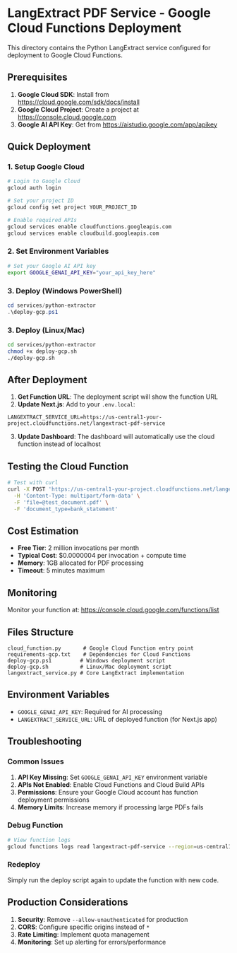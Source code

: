 # LangExtract PDF Service - Google Cloud Functions Deployment

This directory contains the Python LangExtract service configured for deployment to Google Cloud Functions.

## Prerequisites

1. **Google Cloud SDK**: Install from https://cloud.google.com/sdk/docs/install
2. **Google Cloud Project**: Create a project at https://console.cloud.google.com
3. **Google AI API Key**: Get from https://aistudio.google.com/app/apikey

## Quick Deployment

### 1. Setup Google Cloud

```bash
# Login to Google Cloud
gcloud auth login

# Set your project ID
gcloud config set project YOUR_PROJECT_ID

# Enable required APIs
gcloud services enable cloudfunctions.googleapis.com
gcloud services enable cloudbuild.googleapis.com
```

### 2. Set Environment Variables

```bash
# Set your Google AI API key
export GOOGLE_GENAI_API_KEY="your_api_key_here"
```

### 3. Deploy (Windows PowerShell)

```powershell
cd services/python-extractor
.\deploy-gcp.ps1
```

### 3. Deploy (Linux/Mac)

```bash
cd services/python-extractor
chmod +x deploy-gcp.sh
./deploy-gcp.sh
```

## After Deployment

1. **Get Function URL**: The deployment script will show the function URL
2. **Update Next.js**: Add to your `.env.local`:

```env
LANGEXTRACT_SERVICE_URL=https://us-central1-your-project.cloudfunctions.net/langextract-pdf-service
```

3. **Update Dashboard**: The dashboard will automatically use the cloud function instead of localhost

## Testing the Cloud Function

```bash
# Test with curl
curl -X POST 'https://us-central1-your-project.cloudfunctions.net/langextract-pdf-service' \
  -H 'Content-Type: multipart/form-data' \
  -F 'file=@test_document.pdf' \
  -F 'document_type=bank_statement'
```

## Cost Estimation

- **Free Tier**: 2 million invocations per month
- **Typical Cost**: $0.0000004 per invocation + compute time
- **Memory**: 1GB allocated for PDF processing
- **Timeout**: 5 minutes maximum

## Monitoring

Monitor your function at:
https://console.cloud.google.com/functions/list

## Files Structure

```
cloud_function.py       # Google Cloud Function entry point
requirements-gcp.txt    # Dependencies for Cloud Functions
deploy-gcp.ps1         # Windows deployment script
deploy-gcp.sh          # Linux/Mac deployment script
langextract_service.py # Core LangExtract implementation
```

## Environment Variables

- `GOOGLE_GENAI_API_KEY`: Required for AI processing
- `LANGEXTRACT_SERVICE_URL`: URL of deployed function (for Next.js app)

## Troubleshooting

### Common Issues

1. **API Key Missing**: Set `GOOGLE_GENAI_API_KEY` environment variable
2. **APIs Not Enabled**: Enable Cloud Functions and Cloud Build APIs
3. **Permissions**: Ensure your Google Cloud account has function deployment permissions
4. **Memory Limits**: Increase memory if processing large PDFs fails

### Debug Function

```bash
# View function logs
gcloud functions logs read langextract-pdf-service --region=us-central1
```

### Redeploy

Simply run the deploy script again to update the function with new code.

## Production Considerations

1. **Security**: Remove `--allow-unauthenticated` for production
2. **CORS**: Configure specific origins instead of `*`
3. **Rate Limiting**: Implement quota management
4. **Monitoring**: Set up alerting for errors/performance
